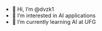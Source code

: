 - 👋 Hi, I’m @dvzk1
- 👀 I’m interested in AI applications
- 🌱 I’m currently learning AI at UFG


<!---
dvzk1/dvzk1 is a ✨ special ✨ repository because its `README.md` (this file) appears on your GitHub profile.
You can click the Preview link to take a look at your changes.
--->
